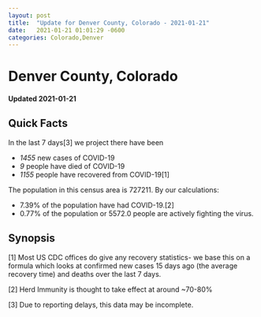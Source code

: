 ```yaml
---
layout: post
title:  "Update for Denver County, Colorado - 2021-01-21"
date:   2021-01-21 01:01:29 -0600
categories: Colorado,Denver
---
```


# Denver County, Colorado
#### Updated 2021-01-21

## Quick Facts

In the last 7 days[3] we project there have been
- *1455* new cases of COVID-19
- *9* people have died of COVID-19
- *1155* people have recovered from COVID-19[1]

The population in this census area is 727211. By our calculations:
- 7.39% of the population have had COVID-19.[2]
- 0.77% of the population or 5572.0 people are actively fighting the virus.

## Synopsis




[1] Most US CDC offices do give any recovery statistics- we base this on a formula which looks at confirmed new cases
15 days ago (the average recovery time) and deaths over the last 7 days.

[2] Herd Immunity is thought to take effect at around ~70-80%

[3] Due to reporting delays, this data may be incomplete.
 
    